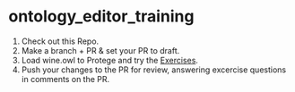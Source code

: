 # ontology_editor_training

1. Check out this Repo.
2. Make a branch + PR & set your PR to draft.
3. Load wine.owl to Protege and try the [Exercises](https://github.com/EBISPOT/ontology_editor_training/blob/main/wine_ontology_exercises.md).
4. Push your changes to the PR for review, answering excercise questions in comments on the PR.

